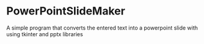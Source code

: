 # PowerPointSlideMaker
A simple program that converts the entered text into a powerpoint slide with using tkinter and pptx libraries
